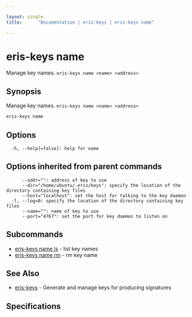 ```yaml
---

layout: single
title:      "Documentation | eris:keys | eris-keys name"

---
```


# eris-keys name

Manage key names. `eris-keys name <name> <address>`

## Synopsis

Manage key names. `eris-keys name <name> <address>`

```bash
eris-keys name
```

## Options

```
  -h, --help[=false]: help for name
```

## Options inherited from parent commands

```
      --addr="": address of key to use
      --dir="/home/ubuntu/.eris/keys": specify the location of the directory containing key files
      --host="localhost": set the host for talking to the key daemon
  -l, --log=0: specify the location of the directory containing key files
      --name="": name of key to use
      --port="4767": set the port for key daemon to listen on
```

## Subcommands

* [eris-keys name ls](/docs/documentation/keys/0.12.0-rc3/eris-keys_name_ls/)	 - list key names
* [eris-keys name rm](/docs/documentation/keys/0.12.0-rc3/eris-keys_name_rm/)	 - rm key name

## See Also

* [eris-keys](/docs/documentation/keys/0.12.0-rc3/eris-keys/)	 - Generate and manage keys for producing signatures

## Specifications


